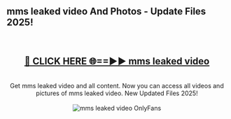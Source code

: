 <h2>mms leaked video And Photos - Update Files 2025!</h2>
<br>
<div align="center">
<h2><a href="https://betterlinks.top/A2PfLJ" rel="nofollow">🔴 CLICK HERE 🌐==►► mms leaked video</a></h2>
<br>
Get mms leaked video and all content. Now you can access all videos and pictures of mms leaked video. New Updated Files 2025!
<br>
<br>
<a href="https://betterlinks.top/A2PfLJ" rel="nofollow" data-target="animated-image.originalLink"><img src="https://i.imgur.com/dJHk4Zq.gif" alt="mms leaked video OnlyFans" style="max-width: 100%; display: inline-block;" data-target="animated-image.originalImage"></a>
</div>
<br>